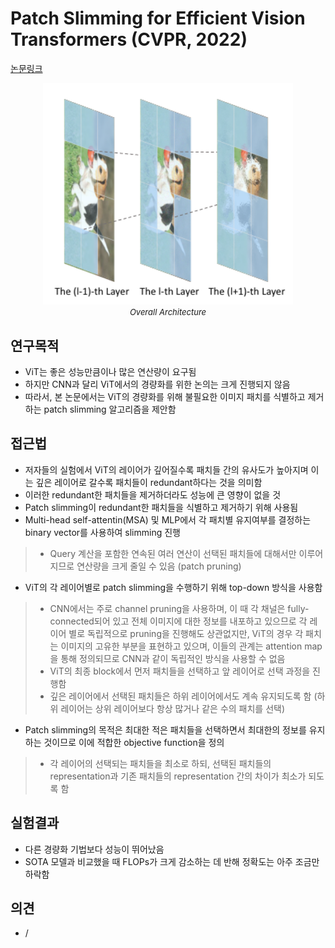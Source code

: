 # Patch Slimming for Efficient Vision Transformers (CVPR, 2022)

[논문링크](https://openaccess.thecvf.com/content/CVPR2022/html/Tang_Patch_Slimming_for_Efficient_Vision_Transformers_CVPR_2022_paper.html)

<p align="center">
    <img width="400" alt='fig1' src="../img/tang2022patch.png?raw=true"></br>
    <em><font size=2>Overall Architecture</font></em>
</p>

## 연구목적
- ViT는 좋은 성능만큼이나 많은 연산량이 요구됨
- 하지만 CNN과 달리 ViT에서의 경량화를 위한 논의는 크게 진행되지 않음
- 따라서, 본 논문에서는 ViT의 경량화를 위해 불필요한 이미지 패치를 식별하고 제거하는 patch slimming 알고리즘을 제안함

## 접근법
- 저자들의 실험에서 ViT의 레이어가 깊어질수록 패치들 간의 유사도가 높아지며 이는 깊은 레이어로 갈수록 패치들이 redundant하다는 것을 의미함
- 이러한 redundant한 패치들을 제거하더라도 성능에 큰 영향이 없을 것
- Patch slimming이 redundant한 패치들을 식별하고 제거하기 위해 사용됨
- Multi-head self-attentin(MSA) 및 MLP에서 각 패치별 유지여부를 결정하는 binary vector를 사용하여 slimming 진행
> - Query 계산을 포함한 연속된 여러 연산이 선택된 패치들에 대해서만 이루어지므로 연산량을 크게 줄일 수 있음 (patch pruning)
- ViT의 각 레이어별로 patch slimming을 수행하기 위해 top-down 방식을 사용함
> - CNN에서는 주로 channel pruning을 사용하며, 이 때 각 채널은 fully-connected되어 있고 전체 이미지에 대한 정보를 내포하고 있으므로 각 레이어 별로 독립적으로 pruning을 진행해도 상관없지만, ViT의 경우 각 패치는 이미지의 고유한 부분을 표현하고 있으며, 이들의 관계는 attention map을 통해 정의되므로 CNN과 같이 독립적인 방식을 사용할 수 없음
> - ViT의 최종 block에서 먼저 패치들을 선택하고 앞 레이어로 선택 과정을 진행함
> - 깊은 레이어에서 선택된 패치들은 하위 레이어에서도 계속 유지되도록 함 (하위 레이어는 상위 레이어보다 항상 많거나 같은 수의 패치를 선택)
- Patch slimming의 목적은 최대한 적은 패치들을 선택하면서 최대한의 정보를 유지하는 것이므로 이에 적합한 objective function을 정의
> - 각 레이어의 선택되는 패치들을 최소로 하되, 선택된 패치들의 representation과 기존 패치들의 representation 간의 차이가 최소가 되도록 함

## 실험결과
- 다른 경량화 기법보다 성능이 뛰어났음
- SOTA 모델과 비교했을 때 FLOPs가 크게 감소하는 데 반해 정확도는 아주 조금만 하락함

## 의견
- /